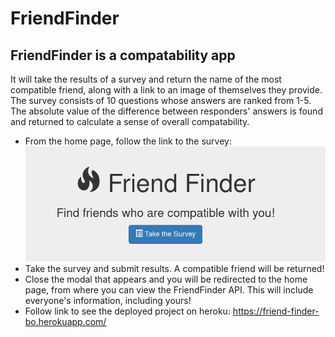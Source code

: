 # FriendFinder
## FriendFinder is a compatability app
It will take the results of a survey and return the name of the most compatible friend, along with a link to an image of themselves they provide. The survey consists of 10 questions whose answers are ranked from 1-5. The absolute value of the difference between responders' answers is found and returned to calculate a sense of overall compatability. 
* From the home page, follow the link to the survey:
![oops, it's missing](homepage.png)
* Take the survey and submit results. A compatible friend will be returned!
* Close the modal that appears and you will be redirected to the home page, from where you can view the FriendFinder API. This will include everyone's information, including yours!
* Follow link to see the deployed project on heroku: https://friend-finder-bo.herokuapp.com/
